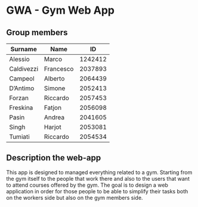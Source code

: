 # GWA - Gym Web App

## Group members
| Surname       | Name          | ID            |
| ------------- | ------------- | ------------- |
| Alessio       | Marco         | 1242412       |
| Caldivezzi    | Francesco     | 2037893       |
| Campeol       | Alberto       | 2064439       |
| D’Antimo      | Simone        | 2052413       |
| Forzan        | Riccardo      | 2057453       |
| Freskina      | Fatjon        | 2056098       |
| Pasin         | Andrea        | 2041605       |
| Singh         | Harjot        | 2053081       |
| Tumiati       | Riccardo      | 2054534       |

## Description the web-app

This app is designed to managed everything related to a gym. Starting from the gym itself to the people that work there and also to the users that want to attend courses offered by the gym.
The goal is to design a web application in order for those people to be able to simplify their tasks both on the workers side but also on the gym members side. 
